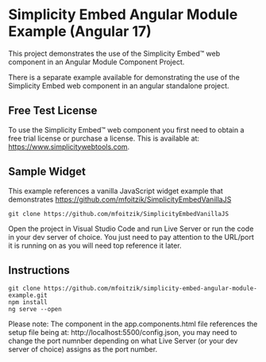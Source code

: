 # Simplicity Embed Angular Module Example (Angular 17)

This project demonstrates the use of the Simplicity Embed&trade; web component in an Angular Module Component Project.

There is a separate example available for demonstrating the use of the Simplicity Embed web component in an angular standalone project.

## Free Test License
To use the Simplicity Embed&trade; web component you first need to obtain a free trial license or purchase a license. This is available at: https://www.simplicitywebtools.com.

## Sample Widget
This example references a vanilla JavaScript widget example that demonstrates 
https://github.com/mfoitzik/SimplicityEmbedVanillaJS
```
git clone https://github.com/mfoitzik/SimplicityEmbedVanillaJS
```
Open the project in Visual Studio Code and run Live Server or run the code in your dev server of choice. You just need to pay attention to the URL/port it is running on as you will need top reference it later.

## Instructions
```
git clone https://github.com/mfoitzik/simplicity-embed-angular-module-example.git
npm install
ng serve --open
```

Please note: The <simplicity-embed> component in the app.components.html file references the setup file being at: http://localhost:5500/config.json, you may need to change the port numnber depending on what Live Server (or your dev server of choice) assigns as the port number. 
